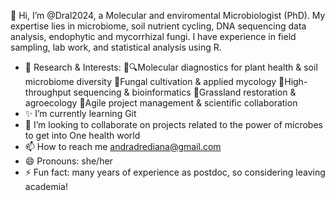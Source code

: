 
   👋 Hi, I’m @Dral2024, a Molecular and enviromental Microbiologist (PhD).
      My expertise lies in microbiome, soil nutrient cycling, DNA sequencing data analysis, endophytic and mycorrhizal fungi. I have experience in field sampling, lab work, and statistical analysis using R.
- 🔬 Research & Interests:
     🌱🔍Molecular diagnostics for plant health & soil microbiome diversity 
     🍄Fungal cultivation & applied mycology 
     🧬High-throughput sequencing & bioinformatics 
     🌾Grassland restoration & agroecology
     🚀Agile project management & scientific collaboration 
- ✨ I’m currently learning Git
- 💞️ I’m looking to collaborate on projects related to the power of microbes to get into One health world
- 📫 How to reach me andradrediana@gmail.com
- 😄 Pronouns: she/her
- ⚡ Fun fact: many years of experience as postdoc, so considering leaving academia! 

<!---
Dral2024/Dral2024 is a ✨ special ✨ repository because its `README.md` (this file) appears on your GitHub profile.
You can click the Preview link to take a look at your changes.
--->
